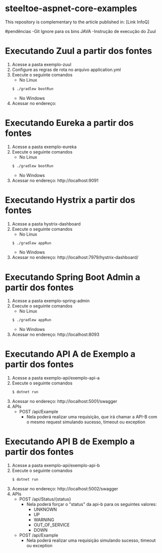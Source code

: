 # steeltoe-aspnet-core-examples
This repository is complementary to the article published in: [Link InfoQ]

#pendências
-Git Ignore para os bins JAVA
-Instrução de execução do Zuul


# Executando Zuul a partir dos fontes
1. Acesse a pasta exemplo-zuul
2. Configure as regras de rota no arquivo application.yml
3. Execute o seguinte comandos
   * No Linux
    ```bash
    $ ./gradlew bootRun
    ```
   * No Windows
4. Acessar no endereço:

# Executando Eureka a partir dos fontes
1. Acesse a pasta exemplo-eureka
2. Execute o seguinte comandos
   * No Linux
    ```bash
    $ ./gradlew bootRun
    ```
   * No Windows
4. Acessar no endereço: http://localhost:9091
   
# Executando Hystrix a partir dos fontes
1. Acesse a pasta hystrix-dashboard
2. Execute o seguinte comandos
   * No Linux
    ```bash
    $ ./gradlew appRun
    ```
   * No Windows 
3. Acessar no endereço: http://localhost:7979/hystrix-dashboard/

# Executando Spring Boot Admin a partir dos fontes
1. Acesse a pasta exemplo-spring-admin
2. Execute o seguinte comandos
   * No Linux
    ```bash
    $ ./gradlew appRun
    ```
   * No Windows
3. Acessar no endereço: http://localhost:8093

# Executando API A de Exemplo a partir dos fontes
1. Acesse a pasta exemplo-api/exemplo-api-a
2. Execute o seguinte comandos
   ```bash
   $ dotnet run
   ```
3. Acessar no endereço: http://localhost:5001/swagger
4. APIs
   * POST /api/Example
     * Nela poderá realizar uma requisição, que irá chamar a API-B com o mesmo request simulando sucesso, timeout ou exception

# Executando API B de Exemplo a partir dos fontes
1. Acesse a pasta exemplo-api/exemplo-api-b
2. Execute o seguinte comandos
   ```bash
   $ dotnet run
   ```
3. Acessar no endereço: http://localhost:5002/swagger
4. APIs
   * POST /api/Status/{status}
     * Nela poderá forçar o "status" da api-b para os seguintes valores:
       * UNKNOWN
       * UP
       * WARNING
       * OUT_OF_SERVICE
       * DOWN
   * POST /api/Example
     * Nela poderá realizar uma requisição simulando sucesso, timeout ou exception
  

